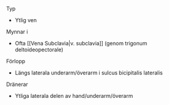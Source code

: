Typ
- Ytlig ven

Mynnar i
- Ofta [[Vena Subclavia|v. subclavia]] (genom trigonum deltoideopectorale)

Förlopp
- Längs laterala underarm/överarm i sulcus bicipitalis lateralis

Dränerar
- Ytliga laterala delen av hand/underarm/överarm

